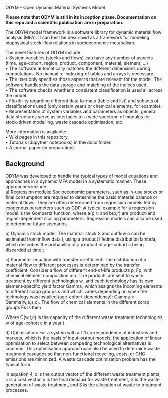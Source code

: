 ODYM   -   Open Dynamic Material Systems Model

__Please note that ODYM is still in its inception phase. Documentation on this repo and a scientific publication are in preparation.__

The ODYM model framework is a software library for dynamic material flow analysis (MFA). It can best be described as a framework for modeling biophysical stock-flow relations in socioeconomic metabolism. 

The novel features of ODYM include:\
•	System variables (stocks and flows) can have any number of aspects (time, age-cohort, region, product, component, material, element, …)\
•	The software automatically matches the different dimensions during computations. No manual re-indexing of tables and arrays is necessary. \
•	The user only specifies those aspects that are relevant for the model. The software handles the data storage and matching of the indices used.\
•	The software checks whether a consistent classification is used all across the model.\
•	Flexibility regarding different data formats (table and list) and subsets of classifications used (only certain years or chemical elements, for example).\
•	Representation of system variables and parameters as objects, general data structures serve as interfaces to a wide spectrum of modules for stock-driven modelling, waste cascade optimisation, etc.

More information is available:\
•	Wiki pages in this repository.\
•	Tutorials (Jupyther notebooks) in the docs folder.\
•	A journal paper (in preparation).

## Background

ODYM was developed to handle the typical types of model equations and approaches in a dynamic MFA model in a systematic manner. 
These approaches include:\
a)	Regression models: Socioeconomic parameters, such as in-use stocks or final consumption are required to determine the basic material balance or material flows. They are often determined from regression models fed by exogenous parameters such as GDP. A typical example for a regression model is the Gompertz function, where a(p,r) and b(p,r) are product-and region-dependent scaling parameters. Regression models can also be used to determine future scenarios.
	   
     
     
b)	Dynamic stock model: The material stock S and outflow o can be estimated from inflow data i, using a product lifetime distribution lambda, which describes the probability of a product of age-cohort c being discarded at time t 

    
    
c)	Parameter equation with transfer coefficient: The distribution of a material flow to different processes is determined by the transfer coefficient. Consider a flow of different end-of-life products p, Fp, with chemical element composition mu. The products are sent to waste treatment by different technologies w, and each technology has its own element-specific yield factor Gamma, which assigns the incoming elements to different scrap groups s and which varies depending on when the technology was installed (age-cohort dependency): Gamma = Gamma(w,e,s,c). The flow of chemical elements in the different scrap groups Fs is then




Where C(w,t,c) is the capacity of the different waste treatment technologies w of age-cohort c in a year t.

d)	Optimisation: For a system with a 1:1 correspondence of industries and markets, which is the basis of input-output models, the application of linear optimisation to select between competing technological alternatives is common. This optimisation approach can also be used to determine waste treatment cascades so that non-functional recycling, costs, or GHG emissions are minimized. A waste cascade optimisation problem has the typical form 
	    
      
      
In equation 4, x is the output vector of the different waste treatment plants, c is a cost vector, y is the final demand for waste treatment, G is the waste generation of waste treatment, and S is the allocation of waste to treatment processes.
